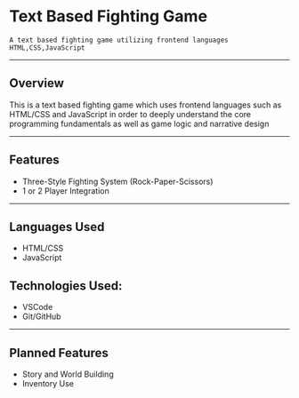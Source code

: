 # Text Based Fighting Game
```A text based fighting game utilizing frontend languages HTML,CSS,JavaScript```

---
## Overview

This is a text based fighting game which uses frontend languages such as HTML/CSS and JavaScript in order to deeply understand the core programming fundamentals as well as game logic and narrative design  

---

## Features
- Three-Style Fighting System (Rock-Paper-Scissors)  
- 1 or 2 Player Integration  


---

## Languages Used
- HTML/CSS  
- JavaScript  

## Technologies Used:
- VSCode  
- Git/GitHub  

---

## Planned Features
- Story and World Building  
- Inventory Use  